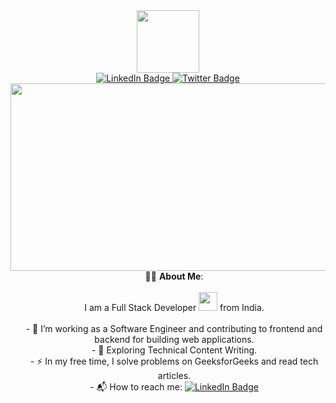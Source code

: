 <div id="header" align="center">
  <img src="https://media.giphy.com/media/M9gbBd9nbDrOTu1Mqx/giphy.gif" width="100"/>
</div>
<div id="badges" align="center">
  <a href="https://www.linkedin.com/in/pranjul-pal-77302316b/">
    <img src="https://img.shields.io/badge/LinkedIn-blue?style=for-the-badge&logo=linkedin&logoColor=white" alt="LinkedIn Badge"/>
  </a>
  <a href="https://x.com/PalPranjulist">
    <img src="https://img.shields.io/badge/Twitter-blue?style=for-the-badge&logo=twitter&logoColor=white" alt="Twitter Badge"/>
  </a>
</div>
<div align="center">
  <img src="https://media.giphy.com/media/dWesBcTLavkZuG35MI/giphy.gif" width="600" height="300"/>
   <div style="margin-left: 20px;">
  👨‍💻 <strong>About Me</strong>:<br><br>
  I am a Full Stack Developer <img src="https://media.giphy.com/media/WUlplcMpOCEmTGBtBW/giphy.gif" width="30"> from India.<br><br>
  - 🔭 I’m working as a Software Engineer and contributing to frontend and backend for building web applications.<br>
  - 🌱 Exploring Technical Content Writing.<br>
  - ⚡ In my free time, I solve problems on GeeksforGeeks and read tech articles.<br>
  - 📬 How to reach me:
    <a href="https://www.linkedin.com/in/pranjul-pal-77302316b/">
      <img src="https://img.shields.io/badge/-kakbar-blue?style=flat&logo=Linkedin&logoColor=white" alt="LinkedIn Badge" />
    </a>
</div>


</div>
                           
